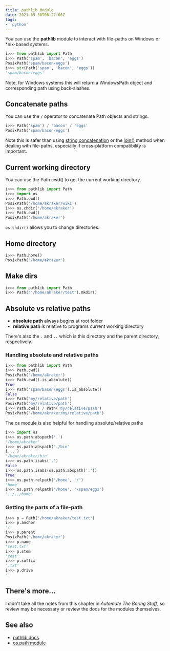 ```yaml
---
title: pathlib Module
date: 2021-09-30T06:27:00Z
tags:
- 'python'
---
```


You can use the **pathlib** module to interact with file-paths on Windows or
*nix-based systems.

```python
i>>> from pathlib import Path
i>>> Path('spam', 'bacon', 'eggs')
PosixPath('spam/bacon/eggs')
i>>> str(Path('spam', 'bacon', 'eggs'))
'spam/bacon/eggs'
```

Note, for Windows systems this will return a WindowsPath object and
corresponding path using back-slashes.

## Concatenate paths

You can use the `/` operator to concatenate Path objects and strings.

```python
i>>> Path('spam') / 'bacon' / 'eggs'
PosixPath('spam/bacon/eggs')
```

Note this is safer than using [string concatenation](20210910201646-string-concatenation-and-replication.md)
or the [join()](20210925143301-join.md) method when dealing with file-paths,
especially if cross-platform compatibility is important.

## Current working directory

You can use the Path.cwd() to get the current working directory.

```python
i>>> from pathlib import Path
i>>> import os
i>>> Path.cwd()
PosixPath('/home/akraker/wiki')
i>>> os.chdir('/home/akraker')
i>>> Path.cwd()
PosixPath('/home/akraker')
```

`os.chdir()` allows you to change directories.

## Home directory

```python
i>>> Path.home()
PosixPath('/home/akraker')
```

## Make dirs

```python
i>>> from pathlib import Path
i>>> Path(r'/home/akraker/test').mkdir()
```

## Absolute vs relative paths

* **absolute path** always begins at root folder
* **relative path** is relative to programs current working directory

There's also the `.` and `..` which is this directory and the parent directory,
respectively.

### Handling absolute and relative paths

```python
i>>> from pathlib import Path
i>>> Path.cwd()
PosixPath('/home/akraker')
i>>> Path.cwd().is_absolute()
True
i>>> Path('spam/bacon/eggs').is_absolute()
False
i>>> Path('my/relative/path')
PosixPath('my/relative/path')
i>>> Path.cwd() / Path('my/relative/path')
PosixPath('/home/akraker/my/relative/path')
```

The os module is also helpful for handling absolute/relative paths

```python
i>>> import os
i>>> os.path.abspath('.')
'/home/akraker'
i>>> os.path.abspath('./bin'
i... )
'/home/akraker/bin'
i>>> os.path.isabs('.')
False
i>>> os.path.isabs(os.path.abspath('.'))
True
i>>> os.path.relpath('/home', '/')
'home'
i>>> os.path.relpath('/home', '/spam/eggs')
'../../home'
```

### Getting the parts of a file-path

```python
i>>> p = Path('/home/akraker/test.txt')
i>>> p.anchor
'/'
i>>> p.parent
PosixPath('/home/akraker')
i>>> p.name
'test.txt'
i>>> p.stem
'test'
i>>> p.suffix
'.txt'
i>>> p.drive
''
```

## There's more...

I didn't take all the notes from this chapter in *Automate The Boring Stuff*, so
review may be necessary or review the docs for the modules themselves.

## See also

* [pathlib docs](https://docs.python.org/3/library/pathlib.html)
* [os.path module](https://docs.python.org/3/library/os.path.html#module-os.path)
